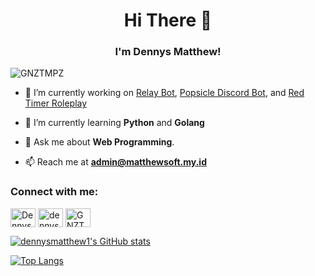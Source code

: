 <h1 align="center">Hi There 👋</h1>
<h3 align="center">I'm Dennys Matthew!</h3>

<p align="left"> <img src="https://komarev.com/ghpvc/?username=GNZTMPZ&label=Profile%20views&color=00bac7&style=flat" alt="GNZTMPZ" /> </p>

- 🔭 I’m currently working on [Relay Bot](https://relay.matthewsoft.eu.org), [Popsicle Discord Bot](https://github.com/PopsicleInc), and [Red Timer Roleplay](https://github.com/Red-Timer-Roleplay)

- 🌱 I’m currently learning **Python** and **Golang**

- 💬 Ask me about **Web Programming**.

- 📫 Reach me at **[admin@matthewsoft.my.id](mailto:admin@matthewsoft.my.id)**

</p>

<h3 align="left">Connect with me:</h3>
<p align="left">
<a href="https://twitter.com/DennysMatthew" target="blank"><img align="center" src="https://cdn.jsdelivr.net/npm/simple-icons@3.0.1/icons/twitter.svg" alt="DennysMatthew" height="30" width="40" /></a>
<a href="https://instagram.com/dennysmatthew1" target="blank"><img align="center" src="https://cdn.jsdelivr.net/npm/simple-icons@3.0.1/icons/instagram.svg" alt="dennysmatthew1" height="30" width="40" /></a>
<a href="https://discordapp.com/users/351147060956889088" target="blank"><img align="center" src="https://cdn.jsdelivr.net/npm/simple-icons@3.0.1/icons/discord.svg" alt="GNZTMPZ#0001" height="30" width="40" /></a>
</p>

[![dennysmatthew1's GitHub stats](https://github-readme-stats.vercel.app/api?username=GNZTMPZ&count_private=true&theme=onedark)](https://github.com/GNZTMPZ)

[![Top Langs](https://github-readme-stats.vercel.app/api/top-langs/?username=GNZTMPZ&layout=compact)](https://github.com/GNZTMPZ)

